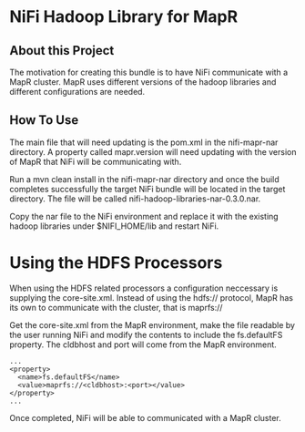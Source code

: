 # NiFi Hadoop Library for MapR

## About this Project
The motivation for creating this bundle is to have NiFi communicate with a MapR cluster. MapR uses different versions of the hadoop libraries and different configurations are needed.

## How To Use

The main file that will need updating is the pom.xml in the nifi-mapr-nar directory. A property called mapr.version will need updating with the version of MapR that NiFi will be communicating with.

Run a mvn clean install in the nifi-mapr-nar directory and once the build completes successfully the target NiFi bundle will be located in the target directory. The file will be called nifi-hadoop-libraries-nar-0.3.0.nar.

Copy the nar file to the NiFi environment and replace it with the existing hadoop libraries under $NIFI_HOME/lib and restart NiFi.

# Using the HDFS Processors

When using the HDFS related processors a configuration neccessary is supplying the core-site.xml. Instead of using the hdfs:// protocol, MapR has its own to communicate with the cluster, that is maprfs://

Get the core-site.xml from the MapR environment, make the file readable by the user running NiFi and modify the contents to include the fs.defaultFS property. The cldbhost and port will come from the MapR environment.

```
...
<property> 
  <name>fs.defaultFS</name>
  <value>maprfs://<cldbhost>:<port></value>
</property>
...
```

Once completed, NiFi will be able to communicated with a MapR cluster.
